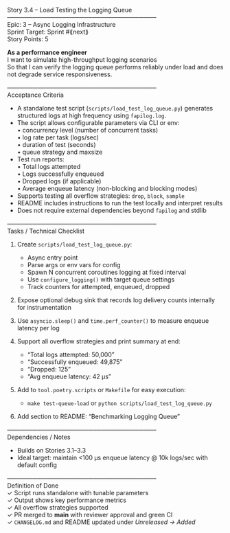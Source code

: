 Story 3.4 – Load Testing the Logging Queue  
───────────────────────────────────  
Epic: 3 – Async Logging Infrastructure  
Sprint Target: Sprint #⟪next⟫  
Story Points: 5

**As a performance engineer**  
I want to simulate high-throughput logging scenarios  
So that I can verify the logging queue performs reliably under load and does not degrade service responsiveness.

───────────────────────────────────  
Acceptance Criteria

- A standalone test script (`scripts/load_test_log_queue.py`) generates structured logs at high frequency using `fapilog.log`.
- The script allows configurable parameters via CLI or env:  
  • concurrency level (number of concurrent tasks)  
  • log rate per task (logs/sec)  
  • duration of test (seconds)  
  • queue strategy and maxsize
- Test run reports:  
  • Total logs attempted  
  • Logs successfully enqueued  
  • Dropped logs (if applicable)  
  • Average enqueue latency (non-blocking and blocking modes)
- Supports testing all overflow strategies: `drop`, `block`, `sample`
- README includes instructions to run the test locally and interpret results
- Does not require external dependencies beyond `fapilog` and stdlib

───────────────────────────────────  
Tasks / Technical Checklist

1. Create `scripts/load_test_log_queue.py`:

   - Async entry point
   - Parse args or env vars for config
   - Spawn N concurrent coroutines logging at fixed interval
   - Use `configure_logging()` with target queue settings
   - Track counters for attempted, enqueued, dropped

2. Expose optional debug sink that records log delivery counts internally for instrumentation

3. Use `asyncio.sleep()` and `time.perf_counter()` to measure enqueue latency per log

4. Support all overflow strategies and print summary at end:

   - “Total logs attempted: 50,000”
   - “Successfully enqueued: 49,875”
   - “Dropped: 125”
   - “Avg enqueue latency: 42 µs”

5. Add to `tool.poetry.scripts` or `Makefile` for easy execution:

   - `make test-queue-load` or `python scripts/load_test_log_queue.py`

6. Add section to README: “Benchmarking Logging Queue”

───────────────────────────────────  
Dependencies / Notes

- Builds on Stories 3.1–3.3
- Ideal target: maintain <100 µs enqueue latency @ 10k logs/sec with default config

───────────────────────────────────  
Definition of Done  
✓ Script runs standalone with tunable parameters  
✓ Output shows key performance metrics  
✓ All overflow strategies supported  
✓ PR merged to **main** with reviewer approval and green CI  
✓ `CHANGELOG.md` and README updated under _Unreleased → Added_
